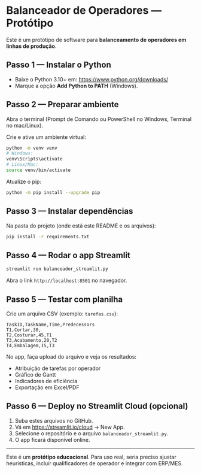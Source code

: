 # Balanceador de Operadores — Protótipo

Este é um protótipo de software para **balanceamento de operadores em linhas de produção**.

## Passo 1 — Instalar o Python
- Baixe o Python 3.10+ em: https://www.python.org/downloads/
- Marque a opção **Add Python to PATH** (Windows).

## Passo 2 — Preparar ambiente
Abra o terminal (Prompt de Comando ou PowerShell no Windows, Terminal no mac/Linux).

Crie e ative um ambiente virtual:
```bash
python -m venv venv
# Windows:
venv\Scripts\activate
# Linux/Mac:
source venv/bin/activate
```

Atualize o pip:
```bash
python -m pip install --upgrade pip
```

## Passo 3 — Instalar dependências
Na pasta do projeto (onde está este README e os arquivos):
```bash
pip install -r requirements.txt
```

## Passo 4 — Rodar o app Streamlit
```bash
streamlit run balanceador_streamlit.py
```
Abra o link `http://localhost:8501` no navegador.

## Passo 5 — Testar com planilha
Crie um arquivo CSV (exemplo: `tarefas.csv`):
```csv
TaskID,TaskName,Time,Predecessors
T1,Cortar,30,
T2,Costurar,45,T1
T3,Acabamento,20,T2
T4,Embalagem,15,T3
```

No app, faça upload do arquivo e veja os resultados:
- Atribuição de tarefas por operador
- Gráfico de Gantt
- Indicadores de eficiência
- Exportação em Excel/PDF

## Passo 6 — Deploy no Streamlit Cloud (opcional)
1. Suba estes arquivos no GitHub.
2. Vá em https://streamlit.io/cloud → New App.
3. Selecione o repositório e o arquivo `balanceador_streamlit.py`.
4. O app ficará disponível online.

---
Este é um **protótipo educacional**. Para uso real, seria preciso ajustar heurísticas, incluir qualificadores de operador e integrar com ERP/MES.
